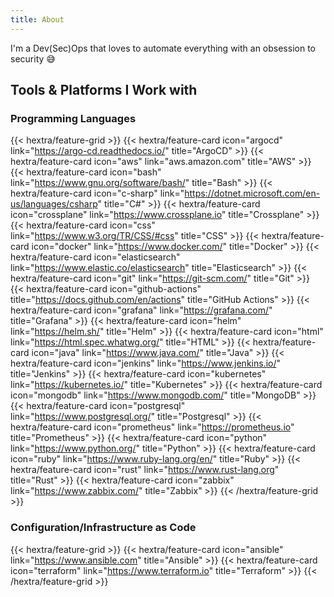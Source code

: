 ```yaml
---
title: About
---
```


I'm a Dev(Sec)Ops that loves to automate everything with an obsession to security 😅

## Tools & Platforms I Work with 
### Programming Languages
{{< hextra/feature-grid >}}
{{< hextra/feature-card icon="argocd" link="https://argo-cd.readthedocs.io/" title="ArgoCD" >}}
{{< hextra/feature-card icon="aws" link="aws.amazon.com" title="AWS" >}}
{{< hextra/feature-card icon="bash" link="https://www.gnu.org/software/bash/" title="Bash" >}}
{{< hextra/feature-card icon="c-sharp" link="https://dotnet.microsoft.com/en-us/languages/csharp" title="C#" >}}
{{< hextra/feature-card icon="crossplane" link="https://www.crossplane.io" title="Crossplane" >}}
{{< hextra/feature-card icon="css" link="https://www.w3.org/TR/CSS/#css" title="CSS" >}}
{{< hextra/feature-card icon="docker" link="https://www.docker.com/" title="Docker" >}}
{{< hextra/feature-card icon="elasticsearch" link="https://www.elastic.co/elasticsearch" title="Elasticsearch" >}}
{{< hextra/feature-card icon="git" link="https://git-scm.com/" title="Git" >}}
{{< hextra/feature-card icon="github-actions" title="https://docs.github.com/en/actions" title="GitHub Actions" >}}
{{< hextra/feature-card icon="grafana" link="https://grafana.com/" title="Grafana" >}}
{{< hextra/feature-card icon="helm" link="https://helm.sh/" title="Helm" >}}
{{< hextra/feature-card icon="html" link="https://html.spec.whatwg.org/" title="HTML" >}}
{{< hextra/feature-card icon="java" link="https://www.java.com/" title="Java" >}}
{{< hextra/feature-card icon="jenkins" link="https://www.jenkins.io/" title="Jenkins" >}}
{{< hextra/feature-card icon="kubernetes" link="https://kubernetes.io/" title="Kubernetes" >}}
{{< hextra/feature-card icon="mongodb" link="https://www.mongodb.com/" title="MongoDB" >}}
{{< hextra/feature-card icon="postgresql" link="https://www.postgresql.org/" title="Postgresql" >}}
{{< hextra/feature-card icon="prometheus" link="https://prometheus.io" title="Prometheus" >}}
{{< hextra/feature-card icon="python" link="https://www.python.org/" title="Python" >}}
{{< hextra/feature-card icon="ruby" link="https://www.ruby-lang.org/en/" title="Ruby" >}}
{{< hextra/feature-card icon="rust" link="https://www.rust-lang.org" title="Rust" >}}
{{< hextra/feature-card icon="zabbix" link="https://www.zabbix.com/" title="Zabbix" >}}
{{< /hextra/feature-grid >}}

### Configuration/Infrastructure as Code 
{{< hextra/feature-grid >}}
{{< hextra/feature-card icon="ansible" link="https://www.ansible.com" title="Ansible" >}}
{{< hextra/feature-card icon="terraform" link="https://www.terraform.io" title="Terraform" >}}
{{< /hextra/feature-grid >}}
